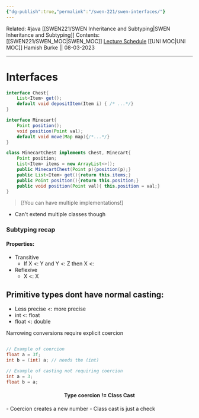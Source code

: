 ```yaml
---
{"dg-publish":true,"permalink":"/swen-221/swen-interfaces/"}
---
```


Related: #java [[SWEN221/SWEN Inheritance and Subtyping\|SWEN Inheritance and Subtyping]]
Contents: [[SWEN221/SWEN_MOC\|SWEN_MOC]]
[Lecture Schedule](https://ecs.wgtn.ac.nz/Courses/SWEN221_2023T1/LectureSchedule)
[[UNI MOC\|UNI MOC]]
Hamish Burke || 08-03-2023
***

# Interfaces

```java
interface Chest{
	List<Item> get();
	default void depositItem(Item i) { /* ...*/}
}

interface Minecart{
	Point position();
	void position(Point val);
	default void move(Map map){/*...*/}
}

class MinecartChest implements Chest, Minecart{
	Point position;
	List<Item> items = new ArrayList<>();
	public MinecartChest(Point p){position(p);}
	public List<Item> get(){return this.items;}
	public Point position(){return this.position;}
	public void position(Point val){ this.position = val;}
}
```

> [!You can have multiple implementations!]

- Can't extend multiple classes though

### Subtyping recap

#### Properties:
- Transitive
	- If X <: Y and Y <: Z then X <: 
- Reflexive
	- X <: X


## Primitive types dont have normal casting:
- Less precise <: more precise
- int <: float
- float <: double

Narrowing conversions require explicit coercion
```java

// Example of coercion
float a = 3f;
int b = (int) a; // needs the (int)

// Example of casting not requiring coercion
int a = 3;
float b = a;
```


<h4 align="center">
Type coercion != Class Cast
</h4>
- Coercion creates a new number
- Class cast is just a check

